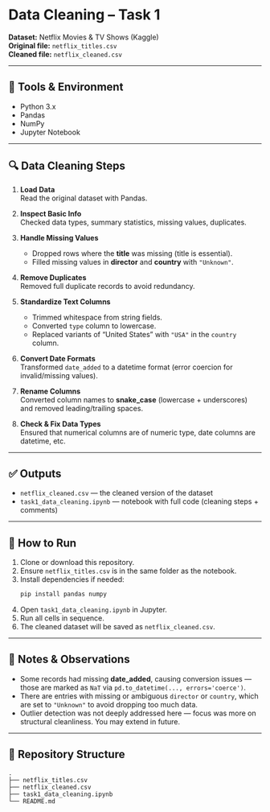 # Data Cleaning – Task 1

**Dataset:** Netflix Movies & TV Shows (Kaggle)  
**Original file:** `netflix_titles.csv`  
**Cleaned file:** `netflix_cleaned.csv`  

---

## 🧰 Tools & Environment

- Python 3.x  
- Pandas  
- NumPy  
- Jupyter Notebook  

---

## 🔍 Data Cleaning Steps

1. **Load Data**  
   Read the original dataset with Pandas.

2. **Inspect Basic Info**  
   Checked data types, summary statistics, missing values, duplicates.

3. **Handle Missing Values**  
   - Dropped rows where the **title** was missing (title is essential).  
   - Filled missing values in **director** and **country** with `"Unknown"`.

4. **Remove Duplicates**  
   Removed full duplicate records to avoid redundancy.

5. **Standardize Text Columns**  
   - Trimmed whitespace from string fields.  
   - Converted `type` column to lowercase.  
   - Replaced variants of “United States” with `"USA"` in the `country` column.

6. **Convert Date Formats**  
   Transformed `date_added` to a datetime format (error coercion for invalid/missing values).

7. **Rename Columns**  
   Converted column names to **snake_case** (lowercase + underscores) and removed leading/trailing spaces.

8. **Check & Fix Data Types**  
   Ensured that numerical columns are of numeric type, date columns are datetime, etc.

---

## ✅ Outputs

- `netflix_cleaned.csv` — the cleaned version of the dataset  
- `task1_data_cleaning.ipynb` — notebook with full code (cleaning steps + comments)

---

## 📝 How to Run

1. Clone or download this repository.  
2. Ensure `netflix_titles.csv` is in the same folder as the notebook.  
3. Install dependencies if needed:  
   ```bash
   pip install pandas numpy
   ```  
4. Open `task1_data_cleaning.ipynb` in Jupyter.  
5. Run all cells in sequence.  
6. The cleaned dataset will be saved as `netflix_cleaned.csv`.

---

## 🧐 Notes & Observations

- Some records had missing **date_added**, causing conversion issues — those are marked as `NaT` via `pd.to_datetime(..., errors='coerce')`.  
- There are entries with missing or ambiguous `director` or `country`, which are set to `"Unknown"` to avoid dropping too much data.  
- Outlier detection was not deeply addressed here — focus was more on structural cleanliness. You may extend in future.

---

## 📂 Repository Structure

```
.
├── netflix_titles.csv
├── netflix_cleaned.csv
├── task1_data_cleaning.ipynb
└── README.md
```
